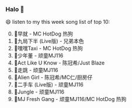

### Halo 👋

😄 listen to my this week song list of top 10:

0. 🌈早就 - MC HotDog 热狗
1. 🌈九局下半 (Live版) - 兄弟本色
2. 🌈嘿嘿Taxi - MC HotDog 热狗
3. 🌈少年董 - 顽童MJ116
4. 🌈Act Like U Know - 陈冠希/Just Blaze
5. 🌈走跳 - 顽童MJ116
6. 🌈Alien Girl - 陈冠希/MC仁/厨房仔
7. 🌈二手车 (Live版) - 顽童MJ116
8. 🌈Jungle - 顽童MJ116
9. 🌈MJ Fresh Gang - 顽童MJ116/MC HotDog 热狗

